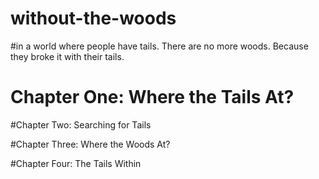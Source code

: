 # without-the-woods

#in a world where people have tails. There are no more woods. Because they broke it with their tails.

# Chapter One: Where the Tails At?

#Chapter Two: Searching for Tails

#Chapter Three: Where the Woods At?

#Chapter Four: The Tails Within